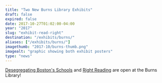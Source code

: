 ```yaml
---
title: "Two New Burns Library Exhibits"
draft: false
expired: false
date: 2017-10-27T01:02:00-04:00
year: "2017"
slug: "exhibit-read-right"
destination: "/exhibits/burns/"
aliases: ["/exhibits/burns/"]
imagethumb: "2017-10/burns-thumb.png"
imagealt: "graphic showing both exhibit posters"
type: "news"
---
```


<a href="https://library.bc.edu/exhibits/2017/Oct/desegregating-boston-schools/">Desegregating Boston's Schools</a> and <a href="https://library.bc.edu/exhibits/2017/Oct/right-reading/">Right Reading</a> are open at the Burns Library!
